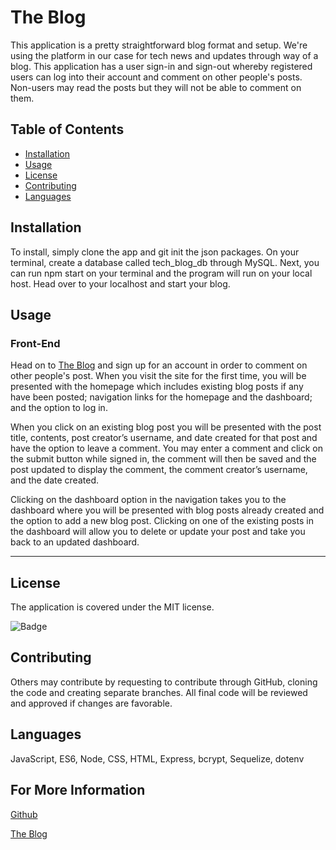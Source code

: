 # The Blog

This application is a pretty straightforward blog format and setup. We're using the platform in our case for tech news and updates through way of a blog. This application has a user sign-in and sign-out whereby registered users can log into their account and comment on other people's posts. Non-users may read the posts but they will not be able to comment on them. 

## Table of Contents

* [Installation](#installation)
* [Usage](#usage)
* [License](#License) 
* [Contributing](#Contributing)
* [Languages](#Languages) 

## Installation

To install, simply clone the app and git init the json packages. On your terminal, create a database called tech_blog_db through MySQL. Next, you can run npm start on your terminal and the program will run on your local host. Head over to your localhost and start your blog.

## Usage 

### Front-End

Head on to [The Blog](https://polar-spire-98498.herokuapp.com/) and sign up for an account in order to comment on other people's post. When you visit the site for the first time, you will be presented with the homepage which includes existing blog posts if any have been posted; navigation links for the homepage and the dashboard; and the option to log in.

When you click on an existing blog post you will be presented with the post title, contents, post creator’s username, and date created for that post and have the option to leave a comment. You may enter a comment and click on the submit button while signed in, the comment will then be saved and the post  updated to display the comment, the comment creator’s username, and the date created.

Clicking on the dashboard option in the navigation takes you to the dashboard where you will be presented with blog posts already created and the option to add a new blog post. Clicking on one of the existing posts in the dashboard will allow you to delete or update your post and take you back to an updated dashboard.

---
## License

  The application is covered under the MIT license.

  ![Badge](https://img.shields.io/badge/License-MIT-blueviolet)

## Contributing

Others may contribute by requesting to contribute through GitHub, cloning the code and creating separate branches. All final code will be reviewed and approved if changes are favorable.


## Languages

JavaScript, ES6, Node, CSS, HTML, Express, bcrypt, Sequelize, dotenv

## For More Information

[Github](https://github.com/jesusmanteca)

[The Blog](https://polar-spire-98498.herokuapp.com/)


